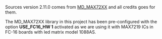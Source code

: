 Sources version 2.11.0 comes from [MD_MAX72XX](https://github.com/MajicDesigns/MD_MAX72XX) and all credits goes for them.

The MD_MAX72XX library in this project has been pre-configured with the option **USE_FC16_HW 1** activated as we are using it with MAX7219 ICs in FC-16 boards with led matrix model 1088AS.